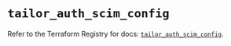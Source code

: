 # `tailor_auth_scim_config`

Refer to the Terraform Registry for docs: [`tailor_auth_scim_config`](https://registry.terraform.io/providers/tailor-platform/tailor/0.0.9/docs/resources/auth_scim_config).
